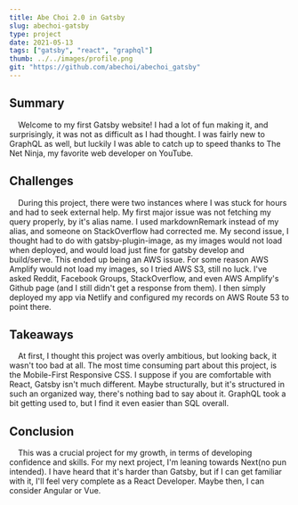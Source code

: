 ```yaml
---
title: Abe Choi 2.0 in Gatsby
slug: abechoi-gatsby
type: project
date: 2021-05-13
tags: ["gatsby", "react", "graphql"]
thumb: ../../images/profile.png
git: "https://github.com/abechoi/abechoi_gatsby"
---
```


## Summary

&nbsp;&nbsp;&nbsp;&nbsp;Welcome to my first Gatsby website! I had a lot of fun making it, and surprisingly, it was not as difficult as I had thought. I was fairly new to GraphQL as well, but luckily I was able to catch up to speed thanks to The Net Ninja, my favorite web developer on YouTube.

## Challenges

&nbsp;&nbsp;&nbsp;&nbsp;During this project, there were two instances where I was stuck for hours and had to seek external help. My first major issue was not fetching my query properly, by it's alias name. I used markdownRemark instead of my alias, and someone on StackOverflow had corrected me. My second issue, I thought had to do with gatsby-plugin-image, as my images would not load when deployed, and would load just fine for gatsby develop and build/serve. This ended up being an AWS issue. For some reason AWS Amplify would not load my images, so I tried AWS S3, still no luck. I've asked Reddit, Facebook Groups, StackOverflow, and even AWS Amplify's Github page (and I still didn't get a response from them). I then simply deployed my app via Netlify and configured my records on AWS Route 53 to point there.

## Takeaways

&nbsp;&nbsp;&nbsp;&nbsp;At first, I thought this project was overly ambitious, but looking back, it wasn't too bad at all. The most time consuming part about this project, is the Mobile-First Responsive CSS. I suppose if you are comfortable with React, Gatsby isn't much different. Maybe structurally, but it's structured in such an organized way, there's nothing bad to say about it. GraphQL took a bit getting used to, but I find it even easier than SQL overall.

## Conclusion

&nbsp;&nbsp;&nbsp;&nbsp;This was a crucial project for my growth, in terms of developing confidence and skills. For my next project, I'm leaning towards Next(no pun intended). I have heard that it's harder than Gatsby, but if I can get familiar with it, I'll feel very complete as a React Developer. Maybe then, I can consider Angular or Vue.
